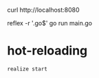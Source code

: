 



 curl http://localhost:8080


reflex -r '\.go$' go run main.go



# hot-reloading

```
realize start
```


